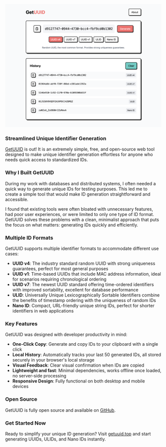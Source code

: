 ![GetUUID Landing](/assets/images/articles/12_getuuid_landing.png)

### Streamlined Unique Identifier Generation

[GetUUID](https://getuuid.top/) is out! It is an extremely simple, free, and open-source web tool designed to make unique identifier generation effortless for anyone who needs quick access to standardized IDs.

### Why I Built GetUUID

During my work with databases and distributed systems, I often needed a quick way to generate unique IDs for testing purposes. This led me to create a simple tool that would make ID generation straightforward and accessible.

I found that existing tools were often bloated with unnecessary features, had poor user experiences, or were limited to only one type of ID format. GetUUID solves these problems with a clean, minimalist approach that puts the focus on what matters: generating IDs quickly and efficiently.

### Multiple ID Formats

GetUUID supports multiple identifier formats to accommodate different use cases:

- **UUID v4**: The industry standard random UUID with strong uniqueness guarantees, perfect for most general purposes
- **UUID v1**: Time-based UUIDs that include MAC address information, ideal for scenarios requiring chronological ordering
- **UUID v7**: The newest UUID standard offering time-ordered identifiers with improved sortability, excellent for database performance
- **ULID**: Universally Unique Lexicographically Sortable Identifiers combine the benefits of timestamp ordering with the uniqueness of random IDs
- **Nano ID**: Compact, URL-friendly unique string IDs, perfect for shorter identifiers in web applications

### Key Features

GetUUID was designed with developer productivity in mind:

- **One-Click Copy**: Generate and copy IDs to your clipboard with a single click
- **Local History**: Automatically tracks your last 50 generated IDs, all stored securely in your browser's local storage
- **Visual Feedback**: Clear visual confirmation when IDs are copied
- **Lightweight and fast**: Minimal dependencies, works offline once loaded, no server-side processing
- **Responsive Design**: Fully functional on both desktop and mobile devices

### Open Source

GetUUID is fully open source and available on [GitHub](https://github.com/abogoyavlensky/getuuid).

### Get Started Now

Ready to simplify your unique ID generation? Visit [getuuid.top](https://getuuid.top/) and start generating UUIDs, ULIDs, and Nano IDs instantly.
